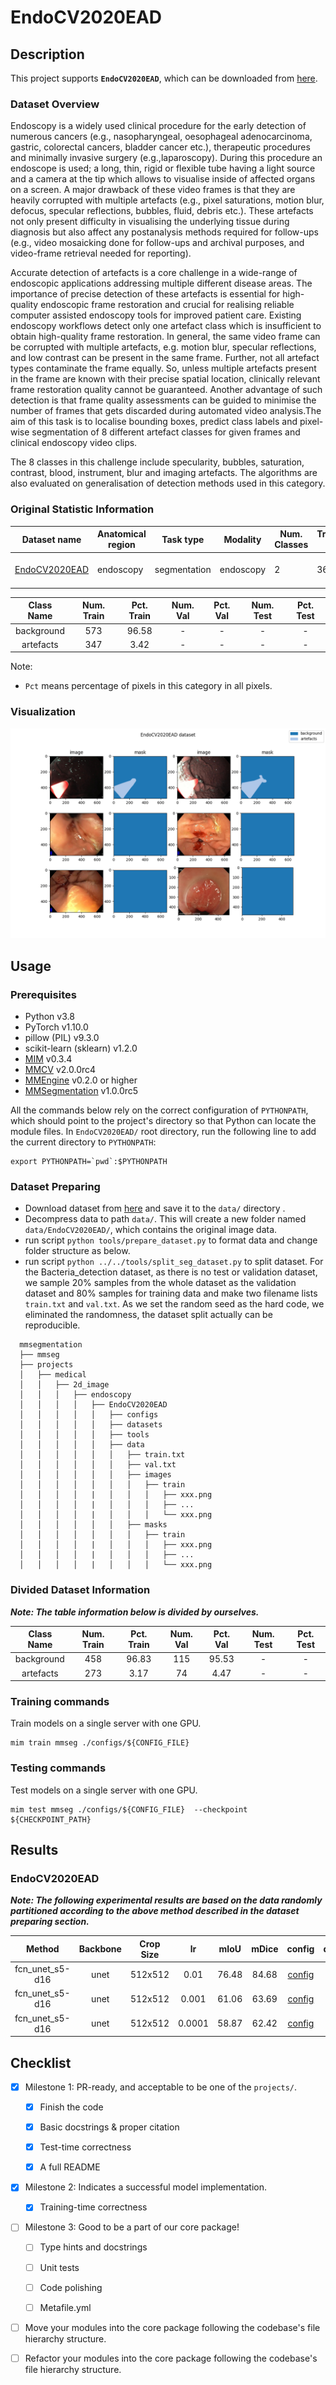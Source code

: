 # EndoCV2020EAD

## Description

This project supports **`EndoCV2020EAD`**, which can be downloaded from [here](https://ead2020.grand-challenge.org/Data/).

### Dataset Overview

Endoscopy is a widely used clinical procedure for the early detection of numerous cancers (e.g., nasopharyngeal, oesophageal adenocarcinoma, gastric, colorectal cancers, bladder cancer etc.), therapeutic procedures and minimally invasive surgery (e.g.,laparoscopy). During this procedure an endoscope is used; a long, thin, rigid or flexible tube having a light source and a camera at the tip which allows to visualise inside of affected organs on a screen. A major drawback of these video frames is that they are heavily corrupted with multiple artefacts (e.g., pixel saturations, motion blur, defocus, specular reflections, bubbles, fluid, debris etc.). These artefacts not only present difficulty in visualising the underlying tissue during diagnosis but also affect any postanalysis methods required for follow-ups (e.g., video mosaicking done for follow-ups and archival purposes, and video-frame retrieval needed for reporting).

Accurate detection of artefacts is a core challenge in a wide-range of endoscopic applications addressing multiple different disease areas. The importance of precise detection of these artefacts is essential for high-quality endoscopic frame restoration and crucial for realising reliable computer assisted endoscopy tools for improved patient care. Existing endoscopy workflows detect only one artefact class which is insufficient to obtain high-quality frame restoration. In general, the same video frame can be corrupted with multiple artefacts, e.g. motion blur, specular reflections, and low contrast can be present in the same frame. Further, not all artefact types contaminate the frame equally. So, unless multiple artefacts present in the frame are known with their precise spatial location, clinically relevant frame restoration quality cannot be guaranteed. Another advantage of such detection is that frame quality assessments can be guided to minimise the number of frames that gets discarded during automated video analysis.The aim of this task is to localise bounding boxes, predict class labels and pixel-wise segmentation of 8 different artefact classes for given frames and clinical endoscopy video clips.

The 8 classes in this challenge include specularity, bubbles, saturation, contrast, blood, instrument, blur and imaging artefacts. The algorithms are also evaluated on generalisation of detection methods used in this category.

### Original Statistic Information

| Dataset name                                               | Anatomical region | Task type    | Modality  | Num. Classes | Train/Val/Test Images | Train/Val/Test Labeled | Release Date | License                                                         |
| ---------------------------------------------------------- | ----------------- | ------------ | --------- | ------------ | --------------------- | ---------------------- | ------------ | --------------------------------------------------------------- |
| [EndoCV2020EAD](https://ead2020.grand-challenge.org/Data/) | endoscopy         | segmentation | endoscopy | 2            | 366/-/-               | yes/-/-                | 2020         | [CC-BY-NC 4.0](https://creativecommons.org/licenses/by-sa/4.0/) |

| Class Name | Num. Train | Pct. Train | Num. Val | Pct. Val | Num. Test | Pct. Test |
| :--------: | :--------: | :--------: | :------: | :------: | :-------: | :-------: |
| background |    573     |   96.58    |    -     |    -     |     -     |     -     |
| artefacts  |    347     |    3.42    |    -     |    -     |     -     |     -     |

Note:

- `Pct` means percentage of pixels in this category in all pixels.

### Visualization

![bac](https://raw.githubusercontent.com/uni-medical/medical-datasets-visualization/main/2d/semantic_seg/endoscopy/EndoCV2020EAD/EndoCV2020EAD_dataset.png)

## Usage

### Prerequisites

- Python v3.8
- PyTorch v1.10.0
- pillow (PIL) v9.3.0
- scikit-learn (sklearn) v1.2.0
- [MIM](https://github.com/open-mmlab/mim) v0.3.4
- [MMCV](https://github.com/open-mmlab/mmcv) v2.0.0rc4
- [MMEngine](https://github.com/open-mmlab/mmengine) v0.2.0 or higher
- [MMSegmentation](https://github.com/open-mmlab/mmsegmentation) v1.0.0rc5

All the commands below rely on the correct configuration of `PYTHONPATH`, which should point to the project's directory so that Python can locate the module files. In `EndoCV2020EAD/` root directory, run the following line to add the current directory to `PYTHONPATH`:

```shell
export PYTHONPATH=`pwd`:$PYTHONPATH
```

### Dataset Preparing

- Download dataset from [here](https://ead2020.grand-challenge.org/Data/) and save it to the `data/` directory .
- Decompress data to path `data/`. This will create a new folder named `data/EndoCV2020EAD/`, which contains the original image data.
- run script `python tools/prepare_dataset.py` to format data and change folder structure as below.
- run script `python ../../tools/split_seg_dataset.py` to split dataset. For the Bacteria_detection dataset, as there is no test or validation dataset, we sample 20% samples from the whole dataset as the validation dataset and 80% samples for training data and make two filename lists `train.txt` and `val.txt`. As we set the random seed as the hard code, we eliminated the randomness, the dataset split actually can be reproducible.

```none
  mmsegmentation
  ├── mmseg
  ├── projects
  │   ├── medical
  │   │   ├── 2d_image
  │   │   │   ├── endoscopy
  │   │   │   │   ├── EndoCV2020EAD
  │   │   │   │   │   ├── configs
  │   │   │   │   │   ├── datasets
  │   │   │   │   │   ├── tools
  │   │   │   │   │   ├── data
  │   │   │   │   │   │   ├── train.txt
  │   │   │   │   │   │   ├── val.txt
  │   │   │   │   │   │   ├── images
  │   │   │   │   │   │   │   ├── train
  │   │   │   │   |   │   │   │   ├── xxx.png
  │   │   │   │   |   │   │   │   ├── ...
  │   │   │   │   |   │   │   │   └── xxx.png
  │   │   │   │   │   │   ├── masks
  │   │   │   │   │   │   │   ├── train
  │   │   │   │   |   │   │   │   ├── xxx.png
  │   │   │   │   |   │   │   │   ├── ...
  │   │   │   │   |   │   │   │   └── xxx.png
```

### Divided Dataset Information

***Note: The table information below is divided by ourselves.***

| Class Name | Num. Train | Pct. Train | Num. Val | Pct. Val | Num. Test | Pct. Test |
| :--------: | :--------: | :--------: | :------: | :------: | :-------: | :-------: |
| background |    458     |   96.83    |   115    |  95.53   |     -     |     -     |
| artefacts  |    273     |    3.17    |    74    |   4.47   |     -     |     -     |

### Training commands

Train models on a single server with one GPU.

```shell
mim train mmseg ./configs/${CONFIG_FILE}
```

### Testing commands

Test models on a single server with one GPU.

```shell
mim test mmseg ./configs/${CONFIG_FILE}  --checkpoint ${CHECKPOINT_PATH}
```

<!-- List the results as usually done in other model's README. [Example](https://github.com/open-mmlab/mmsegmentation/tree/dev-1.x/configs/fcn#results-and-models)

You should claim whether this is based on the pre-trained weights, which are converted from the official release; or it's a reproduced result obtained from retraining the model in this project. -->

## Results

### EndoCV2020EAD

***Note: The following experimental results are based on the data randomly partitioned according to the above method described in the dataset preparing section.***

|     Method      | Backbone | Crop Size |   lr   | mIoU  | mDice |                                       config                                       |         download         |
| :-------------: | :------: | :-------: | :----: | :---: | :---: | :--------------------------------------------------------------------------------: | :----------------------: |
| fcn_unet_s5-d16 |   unet   |  512x512  |  0.01  | 76.48 | 84.68 |  [config](./configs/fcn-unet-s5-d16_unet_1xb16-0.01-20k_EndoCV2020EAD-512x512.py)  | [model](<>) \| [log](<>) |
| fcn_unet_s5-d16 |   unet   |  512x512  | 0.001  | 61.06 | 63.69 | [config](./configs/fcn-unet-s5-d16_unet_1xb16-0.001-20k_EndoCV2020EAD-512x512.py)  | [model](<>) \| [log](<>) |
| fcn_unet_s5-d16 |   unet   |  512x512  | 0.0001 | 58.87 | 62.42 | [config](./configs/fcn-unet-s5-d16_unet_1xb16-0.0001-20k_EndoCV2020EAD-512x512.py) | [model](<>) \| [log](<>) |

## Checklist

- [x] Milestone 1: PR-ready, and acceptable to be one of the `projects/`.

  - [x] Finish the code

  - [x] Basic docstrings & proper citation

  - [x] Test-time correctness

  - [x] A full README

- [x] Milestone 2: Indicates a successful model implementation.

  - [x] Training-time correctness

- [ ] Milestone 3: Good to be a part of our core package!

  - [ ] Type hints and docstrings

  - [ ] Unit tests

  - [ ] Code polishing

  - [ ] Metafile.yml

- [ ] Move your modules into the core package following the codebase's file hierarchy structure.

- [ ] Refactor your modules into the core package following the codebase's file hierarchy structure.
